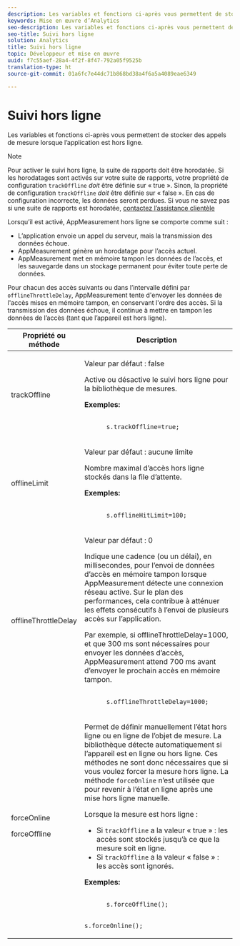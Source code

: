 ```yaml
---
description: Les variables et fonctions ci-après vous permettent de stocker des appels de mesure lorsque l’application est hors ligne.
keywords: Mise en œuvre d’Analytics
seo-description: Les variables et fonctions ci-après vous permettent de stocker des appels de mesure lorsque l’application est hors ligne.
seo-title: Suivi hors ligne
solution: Analytics
title: Suivi hors ligne
topic: Développeur et mise en œuvre
uuid: f7c55aef-28a4-4f2f-8f47-792a05f9525b
translation-type: ht
source-git-commit: 01a6fc7e44dc71b868bd38a4f6a5a4089eae6349

---
```



# Suivi hors ligne

Les variables et fonctions ci-après vous permettent de stocker des appels de mesure lorsque l’application est hors ligne.

>[!NOTE]
>
>Pour activer le suivi hors ligne, la suite de rapports doit être horodatée. Si les horodatages sont activés sur votre suite de rapports, votre propriété de configuration `trackOffline` *doit* être définie sur « true ». Sinon, la propriété de configuration `trackOffline` *doit* être définie sur « false ». En cas de configuration incorrecte, les données seront perdues. Si vous ne savez pas si une suite de rapports est horodatée, [contactez l’assistance clientèle](https://helpx.adobe.com/fr/contact/enterprise-support.ec.html#analytics)

Lorsqu’il est activé, AppMeasurement hors ligne se comporte comme suit :

* L’application envoie un appel du serveur, mais la transmission des données échoue.
* AppMeasurement génère un horodatage pour l’accès actuel.
* AppMeasurement met en mémoire tampon les données de l’accès, et les sauvegarde dans un stockage permanent pour éviter toute perte de données.

Pour chacun des accès suivants ou dans l’intervalle défini par `offlineThrottleDelay`, AppMeasurement tente d'envoyer les données de l'accès mises en mémoire tampon, en conservant l'ordre des accès. Si la transmission des données échoue, il continue à mettre en tampon les données de l’accès (tant que l’appareil est hors ligne).

<table id="table_E8FD8C89025C4E819FE2FEBC7A78984D"> 
 <thead> 
  <tr> 
   <th colname="col1" class="entry"> Propriété ou méthode </th> 
   <th colname="col2" class="entry"> Description </th> 
  </tr> 
 </thead>
 <tbody> 
  <tr> 
   <td colname="col1"> <p>trackOffline </p> </td> 
   <td colname="col2"> <p>Valeur par défaut : false </p> <p>Active ou désactive le suivi hors ligne pour la bibliothèque de mesures. </p> <p> <b>Exemples:</b> </p> 
    <code class="syntax c">
      s.trackOffline=true; 
    </code> </td> 
  </tr> 
  <tr> 
   <td colname="col1"> <p>offlineLimit </p> </td> 
   <td colname="col2"> <p>Valeur par défaut : aucune limite </p> <p>Nombre maximal d’accès hors ligne stockés dans la file d’attente. </p> <p> <b>Exemples:</b> </p> 
    <code class="syntax c">
      s.offlineHitLimit=100; 
    </code> </td> 
  </tr> 
  <tr> 
   <td colname="col1"> <p>offlineThrottleDelay </p> </td> 
   <td colname="col2"> <p>Valeur par défaut : 0 </p> <p>Indique une cadence (ou un délai), en millisecondes, pour l’envoi de données d’accès en mémoire tampon lorsque AppMeasurement détecte une connexion réseau active. Sur le plan des performances, cela contribue à atténuer les effets consécutifs à l’envoi de plusieurs accès sur l’application. </p> <p>Par exemple, si offlineThrottleDelay=1000, et que 300 ms sont nécessaires pour envoyer les données d’accès, AppMeasurement attend 700 ms avant d’envoyer le prochain accès en mémoire tampon. </p> 
    <code class="syntax c">
      s.offlineThrottleDelay=1000; 
    </code> </td> 
  </tr> 
  <tr> 
   <td colname="col1"> <p>forceOnline </p> <p>forceOffline </p> </td> 
   <td colname="col2"> <p> Permet de définir manuellement l’état hors ligne ou en ligne de l’objet de mesure. La bibliothèque détecte automatiquement si l’appareil est en ligne ou hors ligne. Ces méthodes ne sont donc nécessaires que si vous voulez forcer la mesure hors ligne. La méthode <code>forceOnline</code> n’est utilisée que pour revenir à l’état en ligne après une mise hors ligne manuelle. </p> <p>Lorsque la mesure est hors ligne : </p> 
    <ul id="ul_5A9CFD2968F64F938652C1D779EB7589"> 
     <li id="li_AF074C55DFED4DC8BD8CF3D25805040C"> Si <code>trackOffline</code> a la valeur « true » : les accès sont stockés jusqu’à ce que la mesure soit en ligne. </li> 
     <li id="li_6A623377462548DB97C31654EADCFAF3"> Si <code>trackOffline</code> a la valeur « false » : les accès sont ignorés. </li> 
    </ul> <p> <b>Exemples:</b> </p> 
    <code class="syntax c">
      s.forceOffline();

s.forceOnline();
</code> </td>
</tr> 
 </tbody> 
</table>

